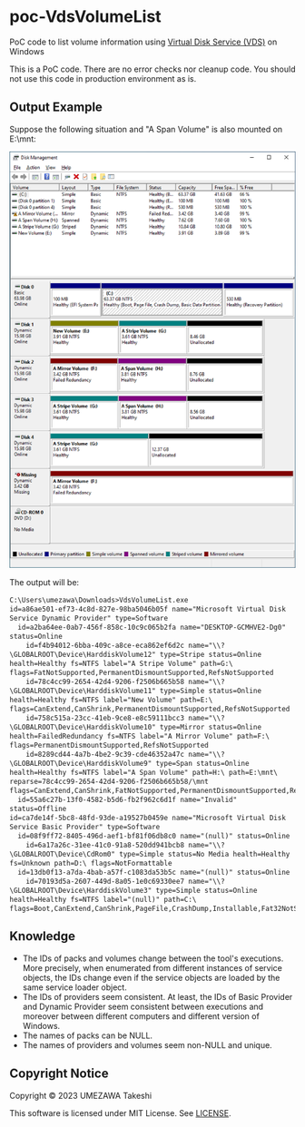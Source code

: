 # poc-VdsVolumeList

PoC code to list volume information using [Virtual Disk Service (VDS)](https://learn.microsoft.com/en-us/windows/win32/vds/virtual-disk-service-portal) on Windows

This is a PoC code. There are no error checks nor cleanup code. You should not use this code in production environment as is.

## Output Example

Suppose the following situation and "A Span Volume" is also mounted on E:\mnt:

![Disk Management View](diskman.png)

The output will be:

```
C:\Users\umezawa\Downloads>VdsVolumeList.exe
id=a86ae501-ef73-4c8d-827e-98ba5046b05f name="Microsoft Virtual Disk Service Dynamic Provider" type=Software
  id=a2ba64ee-0ab7-456f-858c-10c9c065b2fa name="DESKTOP-GCMHVE2-Dg0" status=Online
    id=f4b94012-6bba-409c-a8ce-eca862ef6d2c name="\\?\GLOBALROOT\Device\HarddiskVolume12" type=Stripe status=Online health=Healthy fs=NTFS label="A Stripe Volume" path=G:\ flags=FatNotSupported,PermanentDismountSupported,RefsNotSupported
    id=78c4cc99-2654-42d4-9206-f2506b665b58 name="\\?\GLOBALROOT\Device\HarddiskVolume11" type=Simple status=Online health=Healthy fs=NTFS label="New Volume" path=E:\ flags=CanExtend,CanShrink,PermanentDismountSupported,RefsNotSupported
    id=758c515a-23cc-41eb-9ce8-e8c59111bcc3 name="\\?\GLOBALROOT\Device\HarddiskVolume10" type=Mirror status=Online health=FailedRedundancy fs=NTFS label="A Mirror Volume" path=F:\ flags=PermanentDismountSupported,RefsNotSupported
    id=8289cd44-4a7b-4be2-9c39-cde46352a47c name="\\?\GLOBALROOT\Device\HarddiskVolume9" type=Span status=Online health=Healthy fs=NTFS label="A Span Volume" path=H:\ path=E:\mnt\ reparse=78c4cc99-2654-42d4-9206-f2506b665b58/\mnt flags=CanExtend,CanShrink,FatNotSupported,PermanentDismountSupported,RefsNotSupported
  id=55a6c27b-13f0-4582-b5d6-fb2f962c6d1f name="Invalid" status=Offline
id=ca7de14f-5bc8-48fd-93de-a19527b0459e name="Microsoft Virtual Disk Service Basic Provider" type=Software
  id=08f9ff72-8405-496d-aef1-bf81f06db8c0 name="(null)" status=Online
    id=6a17a26c-31ee-41c0-91a8-520dd941bcb8 name="\\?\GLOBALROOT\Device\CdRom0" type=Simple status=No Media health=Healthy fs=Unknown path=D:\ flags=NotFormattable
  id=13db0f13-a7da-4bab-a57f-c1083da53b5c name="(null)" status=Online
    id=70193d5a-2607-449d-8a05-1e0c69330ee7 name="\\?\GLOBALROOT\Device\HarddiskVolume3" type=Simple status=Online health=Healthy fs=NTFS label="(null)" path=C:\ flags=Boot,CanExtend,CanShrink,PageFile,CrashDump,Installable,Fat32NotSupported,FatNotSupported,PermanentDismountSupported,RefsNotSupported
```

## Knowledge

- The IDs of packs and volumes change between the tool's executions. More precisely, when enumerated from different instances of service objects, the IDs change even if the service objects are loaded by the same service loader object.
- The IDs of providers seem consistent. At least, the IDs of Basic Provider and Dynamic Provider seem consistent between executions and moreover between different computers and different version of Windows.
- The names of packs can be NULL.
- The names of providers and volumes seem non-NULL and unique.

## Copyright Notice

Copyright © 2023 UMEZAWA Takeshi

This software is licensed under MIT License. See [LICENSE](LICENSE).
